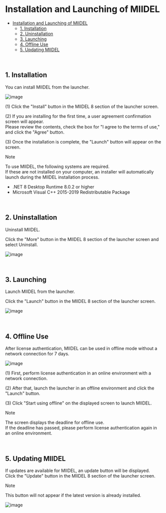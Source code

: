 # Installation and Launching of MIIDEL

- [Installation and Launching of MIIDEL](#installation-and-launching-of-miidel)
  - [1. Installation](#1-installation)
  - [2. Uninstallation](#2-uninstallation)
  - [3. Launching](#3-launching)
  - [4. Offline Use](#4-offline-use)
  - [5. Updating MIIDEL](#5-updating-miidel)

&nbsp;

## 1. Installation

You can install MIIDEL from the launcher.

![image](../images/3/10.png)

(1) Click the "Install" button in the MIIDEL 8 section of the launcher screen.

(2) If you are installing for the first time, a user agreement confirmation screen will appear. <br> Please review the contents, check the box for "I agree to the terms of use," and click the "Agree" button.

(3) Once the installation is complete, the "Launch" button will appear on the screen.

>[!NOTE]
>To use MIIDEL, the following systems are required. <br>If these are not installed on your computer, an installer will automatically launch during the MIIDEL installation process.
>
>- .NET 8 Desktop Runtime 8.0.2 or higher
>- Microsoft Visual C++ 2015-2019 Redistributable Package
>

&nbsp;

## 2. Uninstallation

Uninstall MIIDEL.

Click the "More" button in the MIIDEL 8 section of the launcher screen and select Uninstall.

![image](../images/3/11.png)

&nbsp;

## 3. Launching

Launch MIIDEL from the launcher.

Click the "Launch" button in the MIIDEL 8 section of the launcher screen.

![image](../images/3/12.png)

&nbsp;

## 4. Offline Use

After license authentication, MIIDEL can be used in offline mode without a network connection for 7 days.

![image](../images/3/13.png)

(1) First, perform license authentication in an online environment with a network connection.

(2) After that, launch the launcher in an offline environment and click the "Launch" button.

(3) Click "Start using offline" on the displayed screen to launch MIIDEL.

>[!NOTE]
>The screen displays the deadline for offline use. <br>If the deadline has passed, please perform license authentication again in an online environment.
>

&nbsp;

## 5. Updating MIIDEL

If updates are available for MIIDEL, an update button will be displayed. <br>Click the "Update" button in the MIIDEL 8 section of the launcher screen.

>[!NOTE]
>This button will not appear if the latest version is already installed.
>

![image](../images/3/14.png)

&nbsp;